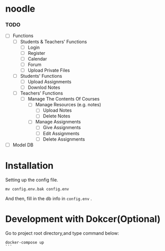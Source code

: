 # noodle

### TODO
* [ ] Functions
  * [ ] Students & Teachers' Functions
    * [ ] Login
    * [ ] Register
    * [ ] Calendar
    * [ ] Forum
    * [ ] Upload Private Files
    
  * [ ] Students' Functions
    * [ ] Upload Assignments
    * [ ] Downlod Notes
    
  * [ ] Teachers' Functions
    * [ ] Manage The Contents Of Courses
      * [ ] Manage Resources (e.g. notes)
        * [ ] Upload Notes
        * [ ] Delete Notes
      * [ ] Manage Assignments
        * [ ] Give Assignments
        * [ ] Edit Assignments
        * [ ] Delete Assignments

* [ ] Model DB

# Installation
Setting up the config file.
```
mv config.env.bak config.env
```
And then, fill in the db info in `config.env` .

# Development with Dokcer(Optional)
Go to project root directory,and type command below:
````
docker-compose up
```
